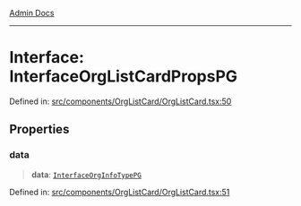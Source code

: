 [Admin Docs](/)

***

# Interface: InterfaceOrgListCardPropsPG

Defined in: [src/components/OrgListCard/OrgListCard.tsx:50](https://github.com/PalisadoesFoundation/talawa-admin/blob/main/src/components/OrgListCard/OrgListCard.tsx#L50)

## Properties

### data

> **data**: [`InterfaceOrgInfoTypePG`](utils\interfaces\README\interfaces\InterfaceOrgInfoTypePG.md)

Defined in: [src/components/OrgListCard/OrgListCard.tsx:51](https://github.com/PalisadoesFoundation/talawa-admin/blob/main/src/components/OrgListCard/OrgListCard.tsx#L51)

